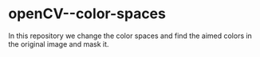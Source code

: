 # openCV--color-spaces
In this repository we change the color spaces and find the aimed colors in the original image and mask it.  

